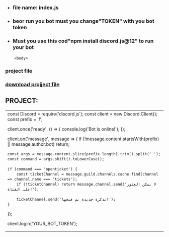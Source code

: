 
<html>
  <head>
    <ul>
      <li><h3>file name: index.js</h3></li>
        <li><h3>beor run you bot must you change"TOKEN" with you bot token</h3></li>
        <li><h3>Must you use this cod"npm install discord.js@12" to run your bot</h3></li>
    </ul>
  </head>
  
        <body>
<h3>project file</h3>
<a href="limnk"><h3>download projject file</h3></a>
          <h2>
            PROJECT:</h2>
          <table>
            <tr>
              <td>
                const Discord = require('discord.js');
const client = new Discord.Client();
const prefix = '!';

client.once('ready', () => {
    console.log('Bot is online!');
});

client.on('message', message => {
    if (!message.content.startsWith(prefix) || message.author.bot) return;

    const args = message.content.slice(prefix.length).trim().split(' ');
    const command = args.shift().toLowerCase();

    if (command === 'openticket') {
        const ticketChannel = message.guild.channels.cache.find(channel => channel.name === 'tickets');
        if (!ticketChannel) return message.channel.send('لا يمكن العثور على القناة!');

        ticketChannel.send('تذكرة جديدة تم فتحها!');
    }
});

client.login('YOUR_BOT_TOKEN');
              </td>
            </tr>
          </table>
          <style>
            body{
              background-image: url('Picsart_24-05-16_20-56-54-582.jpg');
              
            }
          </style>
          <a href="https://bleu1js.github.io/Blue._.js"><img src="Picsart_24-05-17_11-16-44-661.jpg" height= "45" weight= "45"></a>
          
        </body>
          </html>

